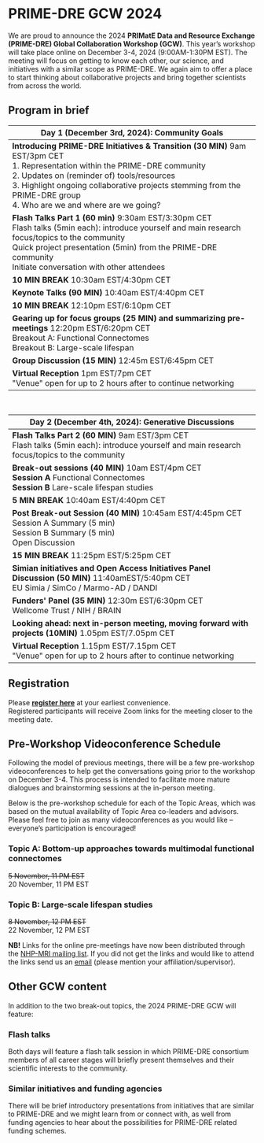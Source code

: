 # PRIME-DRE GCW 2024 
We are proud to announce the 2024 **PRIMatE Data and Resource Exchange (PRIME-DRE) Global Collaboration Workshop (GCW)**. This year’s workshop will take place online on December 3-4, 2024 (9:00AM-1:30PM EST). The meeting will focus on getting to know each other, our science, and initiatives with a similar scope as PRIME-DRE. We again aim to offer a place to start thinking about collaborative projects and bring together scientists from across the world. 

## Program in brief    

| **Day 1 (December 3rd, 2024): Community Goals**                                                                                                                                                                                                                                                                                  |
|----------------------------------------------------------------------------------------------------------------------|
| **Introducing PRIME-DRE Initiatives & Transition (30 MIN)** 9am EST/3pm CET    <br>1. Representation within the PRIME-DRE community     <br>2. Updates on (reminder of) tools/resources     <br>3. Highlight ongoing collaborative projects stemming from the PRIME-DRE group     <br>4. Who are we and where are we going?      |
| **Flash Talks Part 1 (60 min)** 9:30am EST/3:30pm CET     <br>Flash talks (5min each): introduce yourself and main research focus/topics to the community     <br>Quick project presentation (5min) from the PRIME-DRE community     <br>Initiate conversation with other attendees                                              |
| **10 MIN BREAK** 10:30am EST/4:30pm CET                                                                                                                                                                                                                                                                                          |
| **Keynote Talks (90 MIN)** 10:40am EST/4:40pm CET                                                                                                                                                                                                                                                                                |
| **10 MIN BREAK** 12:10pm EST/6:10pm CET                                                                                                                                                                                                                                                                                          |
| **Gearing up for focus groups (25 MIN) and summarizing pre-meetings** 12:20pm EST/6:20pm CET 		<br>Breakout A: Functional Connectomes<br>Breakout B: Large-scale lifespan                                                                                                                                                          |
| **Group Discussion (15 MIN)** 12:45m EST/6:45pm CET                                                                                                                                                                                                                                                                              |
| **Virtual Reception** 1pm EST/7pm CET    <br>"Venue" open for up to 2 hours after to continue networking                                                                                                                                                                                                                         |         

<br>    

| **Day 2 (December 4th, 2024): Generative Discussions**                                                                                          |
|-------------------------------------------------------------------------------------------------------------------------------------------------|
| **Flash Talks Part 2 (60 MIN)** 9am EST/3pm CET 	<br>Flash talks (5min each): introduce yourself and main research focus/topics to the community	 |
| **Break-out sessions (40 MIN)** 10am EST/4pm CET     <br>**Session A** Functional Connectomes    <br>**Session B** Lare-scale lifespan studies  |
| **5 MIN BREAK** 10:40am EST/4:40pm CET                                                                                                          |
| **Post Break-out Session (40 MIN)** 10:45am EST/4:45pm CET<br>Session A Summary (5 min)     <br>Session B Summary (5 min)<br>Open Discussion    |
| **15 MIN BREAK** 11:25pm EST/5:25pm CET                                                                                                         |
| **Simian initiatives and Open Access Initiatives Panel Discussion (50 MIN)** 11:40amEST/5:40pm CET    <br>EU Simia / SimCo / Marmo-AD / DANDI 		  |
| **Funders' Panel (35 MIN)** 12:30m EST/6:30pm CET    <br>Wellcome Trust / NIH / BRAIN                                                           |
| **Looking ahead: next in-person meeting, moving forward with projects (10MIN)** 1.05pm EST/7.05pm CET                             |
| **Virtual Reception** 1.15pm EST/7.15pm CET    <br>"Venue" open for up to 2 hours after to continue networking                                  |

## Registration 
Please [**register here**](https://docs.google.com/forms/d/e/1FAIpQLSf5xAq4UovGk3Y1dMGKRi1lP2l8nUVVxX-nqwAEwOknSQ0cZw/viewform) at your earliest convenience.     
Registered participants will receive Zoom links for the meeting closer to the meeting date.

## Pre-Workshop Videoconference Schedule
Following the model of previous meetings, there will be a few pre-workshop videoconferences to help get the conversations going prior to the workshop on December 3-4. This process is intended to facilitate more mature dialogues and brainstorming sessions at the in-person meeting.

Below is the pre-workshop schedule for each of the Topic Areas, which was based on the mutual availability of Topic Area co-leaders and advisors. Please feel free to join as many videoconferences as you would like – everyone’s participation is encouraged!

### Topic A: Bottom-up approaches towards multimodal functional connectomes      
~~5 November, 11 PM EST~~       
20 November, 11 PM EST         

### Topic B: Large-scale lifespan studies     
~~8 November, 12 PM EST~~      
22 November, 12 PM EST  			

**NB!** Links for the online pre-meetings have now been distributed through the [NHP-MRI mailing list](https://groups.google.com/g/nhp-mri). If you did not get the links and would like to attend the links send us an [email](mailto:primate.dre?subject=[GCW2024]%20Premeetings) (please mention your affiliation/supervisor).   

## Other GCW content
In addition to the two break-out topics, the 2024 PRIME-DRE GCW will feature:

### Flash talks     
Both days will feature a flash talk session in which PRIME-DRE consortium members of all career stages will briefly present themselves and their scientific interests to the community.

### Similar initiatives and funding agencies    
There will be brief introductory presentations from initiatives that are similar to PRIME-DRE and we might learn from or connect with, as well from funding agencies to hear about the possibilities for PRIME-DRE related funding schemes.   
